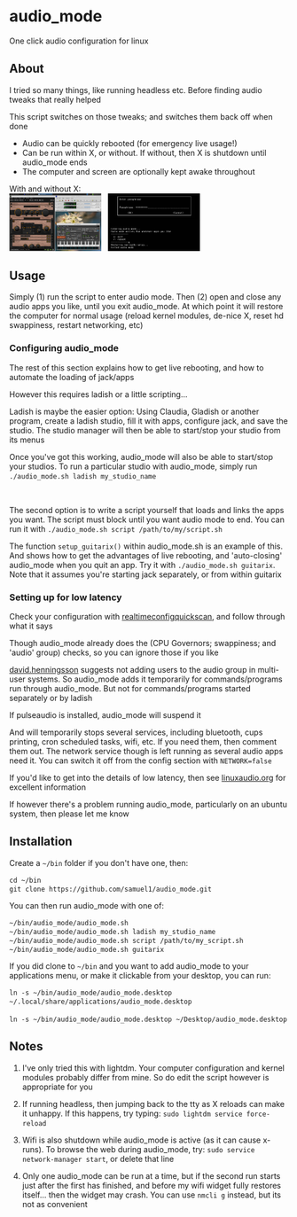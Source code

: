 # audio_mode
One click audio configuration for linux



## About
I tried so many things, like running headless etc.  Before finding audio tweaks that really helped

This script switches on those tweaks;  and switches them back off when done

* Audio can be quickly rebooted (for emergency live usage!)
* Can be run within X, or without.  If without, then X is shutdown until audio_mode ends
* The computer and screen are optionally kept awake throughout

With and without X:<br>
<img src="screenshot2.png?raw=true" width="33%"> &nbsp; <img src="screenshot1.png?raw=true" width="33%">



## Usage
Simply (1) run the script to enter audio mode.  Then (2) open and close any audio apps you like, until you exit audio_mode.  At which point it will restore the computer for normal usage (reload kernel modules, de-nice X, reset hd swappiness, restart networking, etc)



### Configuring audio_mode
The rest of this section explains how to get live rebooting, and how to automate the loading of jack/apps

However this requires ladish or a little scripting...

Ladish is maybe the easier option:  Using Claudia, Gladish or another program, create a ladish studio, fill it with apps, configure jack, and save the studio.  The studio manager will then be able to start/stop your studio from its menus

Once you've got this working, audio_mode will also be able to start/stop your studios.  To run a particular studio with audio_mode, simply run `./audio_mode.sh ladish my_studio_name`

<br>

The second option is to write a script yourself that loads and links the apps you want.  The script must block until you want audio mode to end.  You can run it with `./audio_mode.sh script /path/to/my/script.sh`

The function `setup_guitarix()` within audio_mode.sh is an example of this. And shows how to get the advantages of live rebooting, and 'auto-closing' audio_mode when you quit an app.  Try it with `./audio_mode.sh guitarix`.  Note that it assumes you're starting jack separately, or from within guitarix



### Setting up for low latency
Check your configuration with [realtimeconfigquickscan](https://github.com/raboof/realtimeconfigquickscan), and follow through what it says

Though audio_mode already does the (CPU Governors; swappiness; and 'audio' group) checks, so you can ignore those if you like

[david.henningsson](http://voices.canonical.com/david.henningsson/2012/07/13/top-five-wrong-ways-to-fix-your-audio/) suggests not adding users to the audio group in multi-user systems.  So audio_mode adds it temporarily for commands/programs run through audio_mode.  But not for commands/programs started separately or by ladish

If pulseaudio is installed, audio_mode will suspend it

And will temporarily stops several services, including bluetooth, cups printing, cron scheduled tasks, wifi, etc.  If you need them, then comment them out.  The network service though is left running as several audio apps need it.  You can switch it off from the config section with `NETWORK=false`

If you'd like to get into the details of low latency, then see [linuxaudio.org](http://wiki.linuxaudio.org/wiki/system_configuration) for excellent information

If however there's a problem running audio_mode, particularly on an ubuntu system, then please let me know



## Installation
Create a `~/bin` folder if you don't have one, then:
```
cd ~/bin
git clone https://github.com/samuel1/audio_mode.git
```

You can then run audio_mode with one of:
```
~/bin/audio_mode/audio_mode.sh
~/bin/audio_mode/audio_mode.sh ladish my_studio_name
~/bin/audio_mode/audio_mode.sh script /path/to/my_script.sh
~/bin/audio_mode/audio_mode.sh guitarix
```

If you did clone to `~/bin` and you want to add audio_mode to your applications menu, or make it clickable from your desktop, you can run:
```
ln -s ~/bin/audio_mode/audio_mode.desktop ~/.local/share/applications/audio_mode.desktop

ln -s ~/bin/audio_mode/audio_mode.desktop ~/Desktop/audio_mode.desktop
```



## Notes
1. I've only tried this with lightdm.  Your computer configuration and kernel modules probably differ from mine.  So do edit the script however is appropriate for you

2. If running headless, then jumping back to the tty as X reloads can make it unhappy.  If this happens, try typing: `sudo lightdm service force-reload`

3. Wifi is also shutdown while audio_mode is active (as it can cause x-runs).  To browse the web during audio_mode, try: `sudo service network-manager start`, or delete that line

4. Only one audio_mode can be run at a time, but if the second run starts just after the first has finished, and before my wifi widget fully restores itself... then the widget may crash.  You can use `nmcli g` instead, but its not as convenient